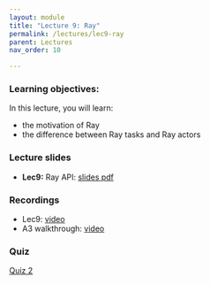 ```yaml
---
layout: module
title: "Lecture 9: Ray"
permalink: /lectures/lec9-ray
parent: Lectures
nav_order: 10

---
```


### Learning objectives:

In this lecture, you will learn:

* the motivation of Ray
* the difference between Ray tasks and Ray actors


### Lecture slides

* **Lec9:** Ray API: [slides pdf](/ds5110-spring25/assets/docs/lec9-ray-api.pdf)


### Recordings

* Lec9: [video](https://edstem.org/us/courses/72907/discussion/6321729)
* A3 walkthrough: [video](https://edstem.org/us/courses/72907/discussion/6389195)


### Quiz

<a href="https://forms.gle/diMCbqD2rYEgpNVV6">Quiz 2</a>


